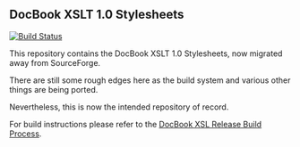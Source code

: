## DocBook XSLT 1.0 Stylesheets

[![Build Status](https://travis-ci.org/bouncyleaf/xslt10-stylesheets.svg)](https://travis-ci.org/bouncyleaf/xslt10-stylesheets)

This repository contains the DocBook XSLT 1.0 Stylesheets, now
migrated away from SourceForge.

There are still some rough edges here as the build system and various
other things are being ported.

Nevertheless, this is now the intended repository of record.

For build instructions please refer to the [DocBook XSL Release Build Process](building.md).
